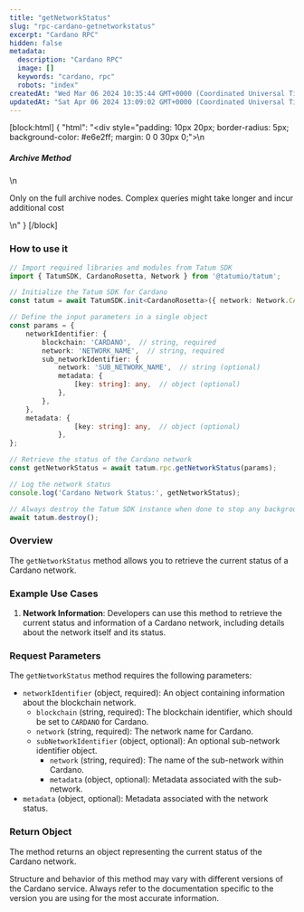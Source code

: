 ```yaml
---
title: "getNetworkStatus"
slug: "rpc-cardano-getnetworkstatus"
excerpt: "Cardano RPC"
hidden: false
metadata: 
  description: "Cardano RPC"
  image: []
  keywords: "cardano, rpc"
  robots: "index"
createdAt: "Wed Mar 06 2024 10:35:44 GMT+0000 (Coordinated Universal Time)"
updatedAt: "Sat Apr 06 2024 13:09:02 GMT+0000 (Coordinated Universal Time)"
---
```

[block:html]
{
  "html": "<div style=\"padding: 10px 20px; border-radius: 5px; background-color: #e6e2ff; margin: 0 0 30px 0;\">\n  <h5>Archive Method</h5>\n  <p>Only on the full archive nodes. Complex queries might take longer and incur additional cost</p>\n</div>"
}
[/block]


### How to use it

```typescript
// Import required libraries and modules from Tatum SDK
import { TatumSDK, CardanoRosetta, Network } from '@tatumio/tatum';

// Initialize the Tatum SDK for Cardano
const tatum = await TatumSDK.init<CardanoRosetta>({ network: Network.CARDANO_ROSETTA });

// Define the input parameters in a single object
const params = {
    networkIdentifier: {
        blockchain: 'CARDANO',  // string, required
        network: 'NETWORK_NAME',  // string, required
        sub_networkIdentifier: {
            network: 'SUB_NETWORK_NAME',  // string (optional)
            metadata: {
                [key: string]: any,  // object (optional)
            },
        },
    },
    metadata: {
                [key: string]: any,  // object (optional)
            }, 
};

// Retrieve the status of the Cardano network
const getNetworkStatus = await tatum.rpc.getNetworkStatus(params);

// Log the network status
console.log('Cardano Network Status:', getNetworkStatus);

// Always destroy the Tatum SDK instance when done to stop any background processes
await tatum.destroy();
```

### Overview

The `getNetworkStatus` method allows you to retrieve the current status of a Cardano network.

### Example Use Cases

1. **Network Information**: Developers can use this method to retrieve the current status and information of a Cardano network, including details about the network itself and its status.

### Request Parameters

The `getNetworkStatus` method requires the following parameters:

- `networkIdentifier` (object, required): An object containing information about the blockchain network.
  - `blockchain` (string, required): The blockchain identifier, which should be set to `CARDANO` for Cardano.
  - `network` (string, required): The network name for Cardano.
  - `subNetworkIdentifier` (object, optional): An optional sub-network identifier object.
    - `network` (string, required): The name of the sub-network within Cardano.
    - `metadata` (object, optional): Metadata associated with the sub-network.
- `metadata` (object, optional): Metadata associated with the network status.

### Return Object

The method returns an object representing the current status of the Cardano network.

Structure and behavior of this method may vary with different versions of the Cardano service. Always refer to the documentation specific to the version you are using for the most accurate information.
